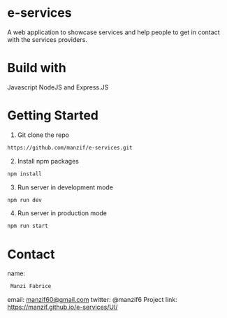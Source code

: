# e-services
 A web application to showcase services and help people to get in contact with the services providers.

# Build with
 Javascript NodeJS and Express.JS

# Getting Started
 1. Git clone the repo 
   ```sh
   https://github.com/manzif/e-services.git
   ```
 2. Install npm packages
   ```sh
   npm install
   ```
 3. Run server in development mode 
   ```sh
   npm run dev
   ```
 4. Run server in production mode 
   ```sh
   npm run start
   ```  
# Contact 
  name: 
  ```sh
   Manzi Fabrice
   ```
  email: manzif60@gmail.com  twitter: @manzif6 
  Project link: https://manzif.github.io/e-services/UI/
   